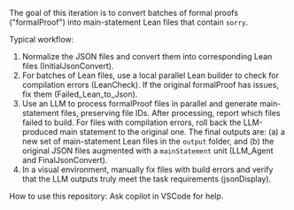 The goal of this iteration is to convert batches of formal proofs ("formalProof") into main-statement Lean files that contain `sorry`.

Typical workflow:
1. Normalize the JSON files and convert them into corresponding Lean files (InitialJsonConvert).
2. For batches of Lean files, use a local parallel Lean builder to check for compilation errors (LeanCheck). If the original formalProof has issues, fix them (Failed_Lean_to_Json).
3. Use an LLM to process formalProof files in parallel and generate main-statement files, preserving file IDs. After processing, report which files failed to build. For files with compilation errors, roll back the LLM-produced main statement to the original one. The final outputs are: (a) a new set of main-statement Lean files in the `output` folder, and (b) the original JSON files augmented with a `mainStatement` unit (LLM_Agent and FinalJsonConvert).
4. In a visual environment, manually fix files with build errors and verify that the LLM outputs truly meet the task requirements (jsonDisplay).

How to use this repository:
Ask copilot in VSCode for help.